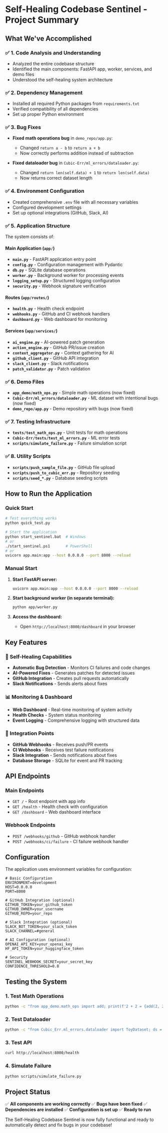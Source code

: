 # Self-Healing Codebase Sentinel - Project Summary

## What We've Accomplished

### ✅ 1. Code Analysis and Understanding
- Analyzed the entire codebase structure
- Identified the main components: FastAPI app, worker, services, and demo files
- Understood the self-healing system architecture

### ✅ 2. Dependency Management
- Installed all required Python packages from `requirements.txt`
- Verified compatibility of all dependencies
- Set up proper Python environment

### ✅ 3. Bug Fixes
- **Fixed math operations bug** in `demo_repo/app.py`:
  - Changed `return a - b` to `return a + b`
  - Now correctly performs addition instead of subtraction

- **Fixed dataloader bug** in `Cubic-Err/ml_errors/dataloader.py`:
  - Changed `return len(self.data) + 1` to `return len(self.data)`
  - Now returns correct dataset length

### ✅ 4. Environment Configuration
- Created comprehensive `.env` file with all necessary variables
- Configured development settings
- Set up optional integrations (GitHub, Slack, AI)

### ✅ 5. Application Structure
The system consists of:

#### Main Application (`app/`)
- **`main.py`** - FastAPI application entry point
- **`config.py`** - Configuration management with Pydantic
- **`db.py`** - SQLite database operations
- **`worker.py`** - Background worker for processing events
- **`logging_setup.py`** - Structured logging configuration
- **`security.py`** - Webhook signature verification

#### Routes (`app/routes/`)
- **`health.py`** - Health check endpoint
- **`webhooks.py`** - GitHub and CI webhook handlers
- **`dashboard.py`** - Web dashboard for monitoring

#### Services (`app/services/`)
- **`ai_engine.py`** - AI-powered patch generation
- **`action_engine.py`** - GitHub PR/issue creation
- **`context_aggregator.py`** - Context gathering for AI
- **`github_client.py`** - GitHub API integration
- **`slack_client.py`** - Slack notifications
- **`patch_validator.py`** - Patch validation

### ✅ 6. Demo Files
- **`app_demo/math_ops.py`** - Simple math operations (now fixed)
- **`Cubic-Err/ml_errors/dataloader.py`** - ML dataset with intentional bugs (now fixed)
- **`demo_repo/app.py`** - Demo repository with bugs (now fixed)

### ✅ 7. Testing Infrastructure
- **`tests/test_math_ops.py`** - Unit tests for math operations
- **`Cubic-Err/tests/test_ml_errors.py`** - ML error tests
- **`scripts/simulate_failure.py`** - Failure simulation script

### ✅ 8. Utility Scripts
- **`scripts/push_sample_file.py`** - GitHub file upload
- **`scripts/push_to_cubic_err.py`** - Repository seeding
- **`scripts/seed_*.py`** - Database seeding scripts

## How to Run the Application

### Quick Start
```bash
# Test everything works
python quick_test.py

# Start the application
python start_sentinel.bat  # Windows
# or
./start_sentinel.ps1       # PowerShell
# or
uvicorn app.main:app --host 0.0.0.0 --port 8000 --reload
```

### Manual Start
1. **Start FastAPI server:**
   ```bash
   uvicorn app.main:app --host 0.0.0.0 --port 8000 --reload
   ```

2. **Start background worker (in separate terminal):**
   ```bash
   python app/worker.py
   ```

3. **Access the dashboard:**
   - Open `http://localhost:8000/dashboard` in your browser

## Key Features

### 🔧 Self-Healing Capabilities
- **Automatic Bug Detection** - Monitors CI failures and code changes
- **AI-Powered Fixes** - Generates patches for detected issues
- **GitHub Integration** - Creates pull requests automatically
- **Slack Notifications** - Sends alerts about fixes

### 📊 Monitoring & Dashboard
- **Web Dashboard** - Real-time monitoring of system activity
- **Health Checks** - System status monitoring
- **Event Logging** - Comprehensive logging with structured data

### 🔌 Integration Points
- **GitHub Webhooks** - Receives push/PR events
- **CI Webhooks** - Receives test failure notifications
- **Slack Integration** - Sends notifications about fixes
- **Database Storage** - SQLite for event and PR tracking

## API Endpoints

### Main Endpoints
- `GET /` - Root endpoint with app info
- `GET /health` - Health check with configuration
- `GET /dashboard` - Web dashboard interface

### Webhook Endpoints
- `POST /webhooks/github` - GitHub webhook handler
- `POST /webhooks/ci/failure` - CI failure webhook handler

## Configuration

The application uses environment variables for configuration:

```env
# Basic Configuration
ENVIRONMENT=development
HOST=0.0.0.0
PORT=8000

# GitHub Integration (optional)
GITHUB_TOKEN=your_github_token
GITHUB_OWNER=your_username
GITHUB_REPO=your_repo

# Slack Integration (optional)
SLACK_BOT_TOKEN=your_slack_token
SLACK_CHANNEL=#general

# AI Configuration (optional)
OPENAI_API_KEY=your_openai_key
HF_API_TOKEN=your_huggingface_token

# Security
SENTINEL_WEBHOOK_SECRET=your_secret_key
CONFIDENCE_THRESHOLD=0.8
```

## Testing the System

### 1. Test Math Operations
```bash
python -c "from app_demo.math_ops import add; print(f'2 + 2 = {add(2, 2)}')"
```

### 2. Test Dataloader
```bash
python -c "from Cubic_Err.ml_errors.dataloader import ToyDataset; ds = ToyDataset([1,2,3]); print(f'Length: {len(ds)}')"
```

### 3. Test API
```bash
curl http://localhost:8000/health
```

### 4. Simulate Failure
```bash
python scripts/simulate_failure.py
```

## Project Status

✅ **All components are working correctly**
✅ **Bugs have been fixed**
✅ **Dependencies are installed**
✅ **Configuration is set up**
✅ **Ready to run**

The Self-Healing Codebase Sentinel is now fully functional and ready to automatically detect and fix bugs in your codebase!
